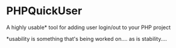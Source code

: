 # PHPQuickUser
A highly usable* tool for adding user login/out to your PHP project 


*usability is something that's being worked on.... as is stability.... 
